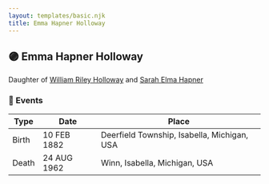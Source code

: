 ```yaml
---
layout: templates/basic.njk
title: Emma Hapner Holloway
---
```

## 🟣 Emma Hapner Holloway

Daughter of [William Riley Holloway](/people/9/90949012) and [Sarah Elma Hapner](/people/2/20173654)

### 📆 Events

Type | Date | Place
------ | ------ | ------
Birth | 10 FEB 1882 | Deerfield Township, Isabella, Michigan, USA
Death | 24 AUG 1962 | Winn, Isabella, Michigan, USA
